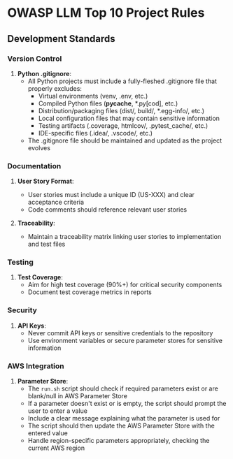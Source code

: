 # OWASP LLM Top 10 Project Rules

## Development Standards

### Version Control

1. **Python .gitignore**:
   - All Python projects must include a fully-fleshed .gitignore file that properly excludes:
     - Virtual environments (venv, .env, etc.)
     - Compiled Python files (__pycache__, *.py[cod], etc.)
     - Distribution/packaging files (dist/, build/, *.egg-info/, etc.)
     - Local configuration files that may contain sensitive information
     - Testing artifacts (.coverage, htmlcov/, .pytest_cache/, etc.)
     - IDE-specific files (.idea/, .vscode/, etc.)
   - The .gitignore file should be maintained and updated as the project evolves

### Documentation

1. **User Story Format**:
   - User stories must include a unique ID (US-XXX) and clear acceptance criteria
   - Code comments should reference relevant user stories

2. **Traceability**:
   - Maintain a traceability matrix linking user stories to implementation and test files

### Testing

1. **Test Coverage**:
   - Aim for high test coverage (90%+) for critical security components
   - Document test coverage metrics in reports

### Security

1. **API Keys**:
   - Never commit API keys or sensitive credentials to the repository
   - Use environment variables or secure parameter stores for sensitive information

### AWS Integration

1. **Parameter Store**:
   - The `run.sh` script should check if required parameters exist or are blank/null in AWS Parameter Store
   - If a parameter doesn't exist or is empty, the script should prompt the user to enter a value
   - Include a clear message explaining what the parameter is used for
   - The script should then update the AWS Parameter Store with the entered value
   - Handle region-specific parameters appropriately, checking the current AWS region